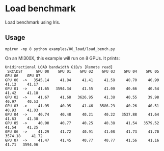 <!--
SPDX-License-Identifier: MIT
Copyright (c) 2025 Advanced Micro Devices, Inc. All rights reserved.
-->

# Load benchmark

Load benchmark using Iris.

## Usage

```terminal
mpirun -np 8 python examples/00_load/load_bench.py
```
On an MI300X, this example will run on 8 GPUs. It prints:
```terminal
Unidirectional LOAD bandwidth GiB/s [Remote read]
 SRC\DST      GPU 00    GPU 01    GPU 02    GPU 03    GPU 04    GPU 05    GPU 06    GPU 07
GPU 00  ->   3545.14     41.84     41.41     41.58     40.70     40.99     41.12     41.17
GPU 01  ->     41.65   3594.34     41.55     41.00     40.66     40.54     41.42     41.18
GPU 02  ->     41.67     41.68   3626.95     41.38     40.55     39.98     40.97     40.53
GPU 03  ->     41.95     40.95     41.46   3586.23     40.26     40.51     40.93     41.03
GPU 04  ->     40.74     40.48     40.21     40.22   3537.88     41.64     41.63     41.38
GPU 05  ->     40.90     40.77     40.25     40.38     41.54   3579.52     41.54     41.25
GPU 06  ->     41.29     41.72     40.91     41.08     41.73     41.70   3574.18     41.72
GPU 07  ->     41.47     41.45     40.77     40.77     41.56     41.16     41.71   3594.06
```